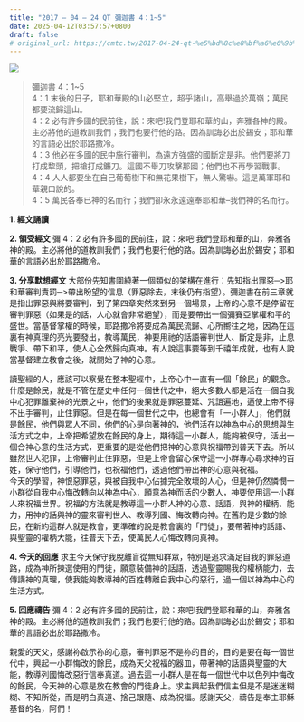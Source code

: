 ```yaml
---
title: "2017 – 04 – 24 QT 彌迦書 4：1~5"
date: 2025-04-12T03:57:57+0800
draft: false
# original_url: https://cmtc.tw/2017-04-24-qt-%e5%bd%8c%e8%bf%a6%e6%9b%b8-4%ef%bc%9a15
---
```


![](/images/qt.jpg)
> 彌迦書 4：1\~5  
> 4：1 末後的日子，耶和華殿的山必堅立，超乎諸山，高舉過於萬嶺；萬民都要流歸這山。  
> 4：2 必有許多國的民前往，說：來吧!我們登耶和華的山，奔雅各神的殿。主必將他的道教訓我們；我們也要行他的路。因為訓誨必出於錫安；耶和華的言語必出於耶路撒冷。  
> 4：3 他必在多國的民中施行審判，為遠方強盛的國斷定是非。他們要將刀打成犂頭，把槍打成鐮刀。這國不舉刀攻擊那國；他們也不再學習戰事。  
> 4：4 人人都要坐在自己葡萄樹下和無花果樹下，無人驚嚇。這是萬軍耶和華親口說的。  
> 4：5 萬民各奉已神的名而行；我們卻永永遠遠奉耶和華–我們神的名而行。

**1. 經文誦讀**

**2. 領受經文**
彌 4：2 必有許多國的民前往，說：來吧!我們登耶和華的山，奔雅各神的殿。主必將他的道教訓我們；我們也要行他的路。因為訓誨必出於錫安；耶和華的言語必出於耶路撒冷。

**3. 分享默想經文**
大部份先知書圍繞著一個類似的架構在進行：先知指出罪惡─>耶和華審判責罰─>帶出盼望的信息（罪惡除去，末後仍有指望）。彌迦書在前三章就是指出罪惡與將要審判，到了第四章突然來到另一個場景，上帝的心意不是停留在審判罪惡（如果是的話，人心就會非常絕望），而是要帶出一個彌賽亞掌權和平的盛世。當基督掌權的時候，耶路撒冷將要成為萬民流歸、心所嚮往之地，因為在這裏有神真理的亮光要發出，教導萬民，神要用祂的話語審判世人、斷定是非，止息戰爭、帶下和平，使人心全然歸向真神。有人說這事要等到千禧年成就，也有人說當基督建立教會之後，就開始了神的心意。

讀聖經的人，應該可以察覺在整本聖經中，上帝心中一直有一個「餘民」的觀念。什麼是餘民，就是不管在歷史中任何一個世代之中，絕大多數人都是活在一個自我中心犯罪離棄神的光景之中，他們的後果就是罪惡蔓延、咒詛遍地，逼使上帝不得不出手審判，止住罪惡。但是在每一個世代之中，也總會有「一小群人」，他們就是餘民，他們與眾人不同，他們的心是向著神的，他們活在以神為中心的思想與生活方式之中，上帝把希望放在餘民的身上，期待這一小群人，能夠被保守，活出一個合神心意的生活方式，更重要的是從他們把神的心意與祝福帶到普天下去。所以雖然世人犯罪，上帝審判止住罪惡，但是上帝會留心保守這一小群專心尋求神的百姓，保守他們，引導他們，也祝福他們，透過他們帶出神的心意與祝福。  
今天的學習，神恨惡罪惡，與被自我中心佔據完全敗壞的人心，但是神仍然憐憫一小群從自我中心悔改轉向以神為中心，願意為神而活的少數人，神要使用這一小群人來祝福世界。祝福的方法就是教導這一小群人神的心意、話語，與神的權柄、能力，用神的話與神的靈來審判世人、教導列國、悔改轉向神。在舊約是少數的餘民，在新約這群人就是教會，更準確的說是教會裏的「門徒」，要帶著神的話語、與聖靈的權柄大能，往普天下去，使萬民人心悔改轉向真神。

**4. 今天的回應**
求主今天保守我脫離盲從無知群眾，特別是追求滿足自我的罪惡道路，成為神所揀選使用的門徒，願意裝備神的話語，透過聖靈賜我的權柄能力，去傳講神的真理，使我能夠教導神的百姓轉離自我中心的惡行，過一個以神為中心的生活方式。

**5. 回應禱告**
彌 4：2 必有許多國的民前往，說：來吧!我們登耶和華的山，奔雅各神的殿。主必將他的道教訓我們；我們也要行他的路。因為訓誨必出於錫安；耶和華的言語必出於耶路撒冷。

親愛的天父，感謝祢啟示祢的心意，審判罪惡不是祢的目的，目的是要在每一個世代中，興起一小群悔改的餘民，成為天父祝福的器皿，帶著神的話語與聖靈的大能，教導列國悔改惡行信奉真道。過去這一小群人是在每一個世代中以色列中悔改的餘民，今天神的心意是放在教會的門徒身上。求主興起我們信主但是不是迷迷糊糊、不知所從，而是明白真道、捨己跟隨、成為祝福。感謝天父，禱告是奉主耶穌基督的名，阿們！
